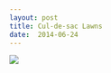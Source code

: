 ```yaml
---
layout: post
title: Cul-de-sac Lawns
date:  2014-06-24
---
```


![](https://cdn.mediacru.sh/f187gdCFMs21.jpg)
